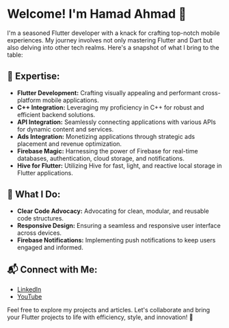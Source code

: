 # Welcome! I'm Hamad Ahmad 👋

I'm a seasoned Flutter developer with a knack for crafting top-notch mobile experiences. My journey involves not only mastering Flutter and Dart but also delving into other tech realms. Here's a snapshot of what I bring to the table:

## 🔧 Expertise:

- **Flutter Development:** Crafting visually appealing and performant cross-platform mobile applications.
- **C++ Integration:** Leveraging my proficiency in C++ for robust and efficient backend solutions.
- **API Integration:** Seamlessly connecting applications with various APIs for dynamic content and services.
- **Ads Integration:** Monetizing applications through strategic ads placement and revenue optimization.
- **Firebase Magic:** Harnessing the power of Firebase for real-time databases, authentication, cloud storage, and notifications.
- **Hive for Flutter:** Utilizing Hive for fast, light, and reactive local storage in Flutter applications.

## 🚀 What I Do:

- **Clear Code Advocacy:** Advocating for clean, modular, and reusable code structures.
- **Responsive Design:** Ensuring a seamless and responsive user interface across devices.
- **Firebase Notifications:** Implementing push notifications to keep users engaged and informed.





## 📬 Connect with Me:

- [LinkedIn](www.linkedin.com/in/hamad-ahmad-b9a273269)
- [YouTube](https://youtube.com/@HamadAhmadDev?si=Q9ONi74y35nhnrw4)

Feel free to explore my projects and articles. Let's collaborate and bring your Flutter projects to life with efficiency, style, and innovation! 🚀
